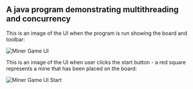 ## A java program demonstrating multithreading and concurrency
This is an image of the UI when the program is run showing the board and toolbar:

![Miner Game UI](https://user-images.githubusercontent.com/23143183/139425156-2ea2ef42-94a1-449a-9c6e-41eb9a8c36e6.png)

This is an image of the UI when user clicks the start button - a red square represents a mine that has been placed on the board:

![Miner Game UI Start](https://user-images.githubusercontent.com/23143183/139427266-a3bb715d-be80-48eb-9bb7-4570f39dc1e6.png)
